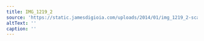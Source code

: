 ```yaml
---
title: IMG_1219_2
source: 'https://static.jamesdigioia.com/uploads/2014/01/img_1219_2-scaled.jpg'
altText: ''
caption: ''
---
```


